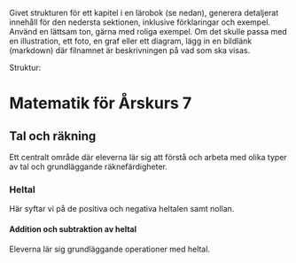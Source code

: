 Givet strukturen för ett kapitel i en lärobok (se nedan), generera detaljerat innehåll för den nedersta sektionen, inklusive förklaringar och exempel.
Använd en lättsam ton, gärna med roliga exempel.
Om det skulle passa med en illustration, ett foto, en graf eller ett diagram, lägg in en bildlänk (markdown) där filnamnet är beskrivningen på vad som ska visas.

Struktur:
# Matematik för Årskurs 7
## Tal och räkning
Ett centralt område där eleverna lär sig att förstå och arbeta med olika typer av tal och grundläggande räknefärdigheter. 
### Heltal
Här syftar vi på de positiva och negativa heltalen samt nollan.
#### Addition och subtraktion av heltal
Eleverna lär sig grundläggande operationer med heltal.
